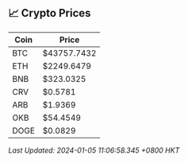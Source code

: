 ## 📈 Crypto Prices

| Coin | Price |
| ---- | ----- |
| BTC | $43757.7432 |
| ETH | $2249.6479 |
| BNB | $323.0325 |
| CRV | $0.5781 |
| ARB | $1.9369 |
| OKB | $54.4549 |
| DOGE | $0.0829 |

_Last Updated: 2024-01-05 11:06:58.345 +0800 HKT_